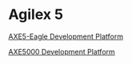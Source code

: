 # Agilex 5

[AXE5-Eagle Development Platform](https://github.com/ArrowElectronics/Agilex-5/wiki/Agilex-5-E-Series-AXE5-Eagle-Development-Platform)

[AXE5000 Development Platform](https://github.com/ArrowElectronics/Agilex-5/wiki/Agilex-5-E-Series-AXE5000-Development-Platform)
